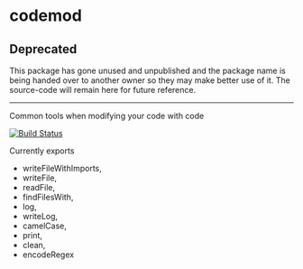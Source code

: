 # codemod

## Deprecated

This package has gone unused and unpublished and the package name is being handed over to another owner so they may make better use of it. The source-code will remain here for future reference.

---

Common tools when modifying your code with code

[![Build Status](https://travis-ci.org/jahredhope/codemod.svg?branch=master)](https://travis-ci.org/jahredhope/codemod)

Currently exports

- writeFileWithImports,
- writeFile,
- readFile,
- findFilesWith,
- log,
- writeLog,
- camelCase,
- print,
- clean,
- encodeRegex
